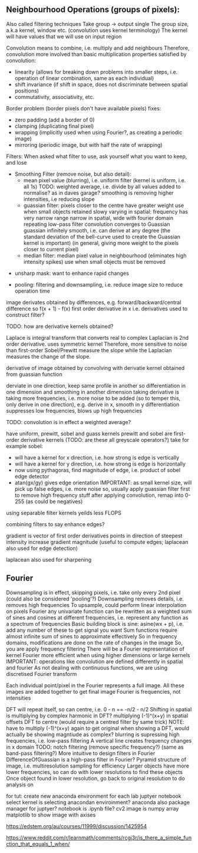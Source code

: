 <!-- SPDX-License-Identifier: zlib-acknowledgement -->
## Neighbourhood Operations (groups of pixels):
Also called filtering techniques
Take group -> output single
The group size, a.k.a kernel, window etc. (convolution uses kernel terminology)
The kernel will have values that we will use on input region  
 
Convolution means to combine, i.e. multiply and add neighbours
Therefore, convolution more involved than basic multiplication
properties satisfied by convolution:
  * linearity (allows for breaking down problems into smaller steps, i.e. operation of linear combination, same as each individual)
  * shift invariance (if shift in space, does not discriminate between spatial positions)
  * commutativity, associativity, etc.

Border problem (border pixels don't have available pixels) fixes:
* zero padding (add a border of 0)
* clamping (duplicating final pixel)
* wrapping (implicitly used when using Fourier?, as creating a periodic image)
* mirroring (periodic image, but with half the rate of wrapping)

Filters:
When asked what filter to use, ask yourself what you want to keep, and lose
- Smoothing Filter (remove noise, but also detail): 
  * mean pixel value (blurring), i.e. uniform filter (kernel is uniform, i.e. all 1s)
  TODO: weighted average, i.e. divide by all values added to normalise? as in daves garage?
  smoothing is removing higher intensities, i.e reducing slope
  * guassian filter: pixels closer to the centre have greater weight
  use when small objects retained
  slowy varying in spatial: frequency has very narrow range
  narrow in spatial, wide with fourier domain
  repeating low-pass filter convolution converges to Guassian
  guassian infinitely smooth, i.e. can derive at any degree
  (the standard deviation of the bell-curve used to create the Guassian kernel is important) 
  (in general, giving more weight to the pixels closer to current pixel)
  * median filter: median pixel value in neighbourhood (eliminates high intensity spikes)
  use when small objects must be removed

* unsharp mask: want to enhance rapid changes

* pooling: filtering and downsampling, i.e. reduce image size to reduce operation time

image derivates obtained by differences, e.g. forward/backward/central difference
so f(x + 1) - f(x) first order derivative in x
i.e. derivatives used to construct filter? 

TODO: how are derivative kernels obtained?

Laplace is integral transform that converts real to complex 
Laplacian is 2nd order derivative. uses symmetric kernel
Therefore, more sensitive to noise than first-order
Sobel/Prewitt measure the slope while the Laplacian measures the change of the slope. 

derivative of image obtained by convolving with derivatie kernel obtained from guassian function

derviate in one direction, keep same profile in another
so differentiation in one dimension and smoothing in another dimension
taking derivative is taking more frequencies, i.e. more noise to be added 
(so to temper this, only derive in one direction), e.g. derive in x, smooth in y
differentiation suppresses low frequencies, blows up high frequencies

TODO: convolution is in effect a weighted average?


have uniform, prewitt, sobel and guass kernels
prewitt and sobel are first-order derivative kernels
(TODO: are these all greyscale operators?)
take for example sobel:
* will have a kernel for x direction, i.e. how strong is edge is vertically
* will have a kernel for y direction, i.e. how strong is edge is horizontally
* now using pythagoras, find magnitude of edge, i.e. product of sobel edge detector
* atan(gx/gy) gives edge orientation
IMPORTANT: as small kernel size, will pick up false edges, i.e. more noise
so, usually apply guassian filter first to remove high frequency stuff
after applying convolution, remap into 0-255 (as could be negatives)


using separable filter kernels yeilds less FLOPS

combining filters to say enhance edges?

gradient is vector of first order derivatives
points in direction of steepest intensity increase
gradient magnitude (useful to compute edges; laplacean also used for edge detection)

laplacean also used for sharpening  


## Fourier
Downsampling is in effect, skipping pixels, i.e. take only every 2nd pixel (could also be considered 'pooling'?)
Downsampling removes details, i.e. removes high frequencies
To upsample, could perform linear interpolation on pixels
Fourier any univariate function can be rewritten as a weighted sum of sines and cosines at different frequencies,
i.e. represent any function as a spectrum of frequencies
Basic building block is sine: asine(wx + p), i.e. add any number of these to get signal you want
Sum functions require almost infinite sum of sines to approximate effectively
So in frequency domains, modifications are done on the rate of changes in the image
So, you are apply frequency filtering
There will be a Fourier representation of kernel
Fourier more efficient when using higher dimensions or large kernels
IMPORTANT: operations like convolution are defined differently in spatial and fourier
As not dealing with continuous functions, we are using discretised Fourier transform

Each individual point/pixel in the Fourier represents a full image. All these images are added together to get final image
Fourier is frequencies, not intensities

DFT will repeat itself, so can centre, i.e. 0 - n == -n/2 - n/2
Shifting in spatial is multiplying by complex harmonic in DFT?
multiplying (-1)^(x+y) in spatial offsets DFT to centre (would require a centred filter by same trick)
NOTE: have to multiply (-1)^(x+y) again to get original
when showing a DFT, would actually be showing magntiude as complex?
blurring is supressing high frequencies, i.e. low-pass filtering
A vertical line creates frequency changes in x domain
TODO: notch filtering (remove specific frequency?) (same as band-pass filtering?)
More intuitive to design filters in Fourier
DifferenceOfGuassian is a high-pass filter in Fourier?
Pyramid structure of image, i.e. multiresolution sampling for efficiency
Larger objects have more lower frequencies, so can do with lower resolutions to find these objects
Once object found in lower resolution, go back to original resolution to do analysis on


for tut:
create new anaconda environment for each lab
juptyer notebook select kernel is selecting anacondan enviroinment?
anaconda also package manager for juptyer?
notebook is .ipynb file?
cv2 image is numpy array
matplotlib to show image with axises


https://edstem.org/au/courses/11999/discussion/1425954

https://www.reddit.com/r/learnmath/comments/rcgj3r/is_there_a_simple_function_that_equals_1_when/
